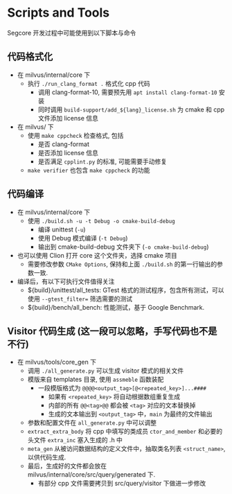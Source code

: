 # Scripts and Tools
Segcore 开发过程中可能使用到以下脚本与命令

## 代码格式化
- 在 milvus/internal/core 下
  - 执行 `./run_clang_format .` 格式化 cpp 代码
    - 调用 clang-format-10, 需要预先用 `apt install clang-format-10` 安装
    - 同时调用 `build-support/add_${lang}_license.sh` 为 cmake 和 cpp 文件添加 license 信息
- 在 milvus/ 下
  - 使用 `make cppcheck` 检查格式, 包括
    - 是否 clang-format
    - 是否添加 license 信息
    - 是否满足 `cpplint.py` 的标准, 可能需要手动修复
  - `make verifier` 也包含 `make cppcheck` 的功能

## 代码编译
- 在 milvus/internal/core 下
  - 使用 `./build.sh -u -t Debug -o cmake-build-debug` 
    - 编译 unittest (`-u`)
    - 使用 Debug 模式编译 (`-t Debug`)
    - 输出到 cmake-build-debug 文件夹下 (`-o cmake-build-debug`)
- 也可以使用 Clion 打开 core 这个文件夹，选择 cmake 项目
  - 需要修改参数 `CMake Options`, 保持和上面 `./build.sh` 的第一行输出的参数一致.
- 编译后，有以下可执行文件值得关注
  - ${build}/unittest/all_tests: GTest 格式的测试程序，包含所有测试，可以使用 `--gtest_filter=` 筛选需要的测试
  - ${build}/bench/all_bench: 性能测试，基于 Google Benchmark. 
  
## Visitor 代码生成 (这一段可以忽略，手写代码也不是不行)
- 在 milvus/tools/core_gen 下
  - 调用 `./all_generate.py` 可以生成 visitor 模式的相关文件
  - 模版来自 templates 目录, 使用 `assmeble` 函数装配
    - 一段模版格式为 `@@@@<output_tag>[@<repeated_key>]...####` 
      - 如果有 `<repeated_key>` 将自动根据数组重复生成
      - 内部的所有 `@@<tag>@@` 都会被 `<tag>` 对应的文本替换掉
      - 生成的文本输出到 `<output_tag>` 中，`main` 为最终的文件输出
  - 参数和配置文件在 `all_generate.py` 中可以调整
  - `extract_extra_body` 将 cpp 中填写的类成员 `ctor_and_member` 和必要的头文件 `extra_inc` 塞入生成的 .h 中
  - `meta_gen` 从被访问数据结构的定义文件中，抽取类名列表 `<struct_name>`, 以供代码生成. 
  - 最后，生成好的文件都会放在 milvus/internal/core/src/query/generated 下.
    - 有部分 cpp 文件需要拷贝到 src/query/visitor 下做进一步修改
